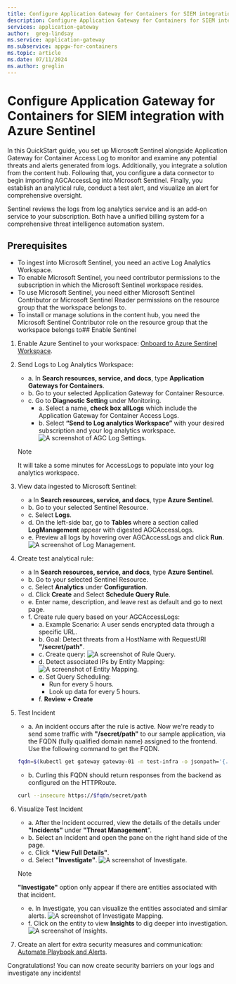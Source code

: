 ```yaml
---
title: Configure Application Gateway for Containers for SIEM integration with Azure Sentinel
description: Configure Application Gateway for Containers for SIEM integration with Azure Sentinel.
services: application-gateway
author:  greg-lindsay
ms.service: application-gateway
ms.subservice: appgw-for-containers
ms.topic: article
ms.date: 07/11/2024
ms.author: greglin
---
```


# Configure Application Gateway for Containers for SIEM integration with Azure Sentinel

In this QuickStart guide, you set up Microsoft Sentinel alongside Application Gateway for Container Access Log to monitor and examine any potential threats and alerts generated from logs. Additionally, you integrate a solution from the content hub. Following that, you configure a data connector to begin importing AGCAccessLog into Microsoft Sentinel. Finally, you establish an analytical rule, conduct a test alert, and visualize an alert for comprehensive oversight.

Sentinel reviews the logs from log analytics service and is an add-on service to your subscription. Both have a unified billing system for a comprehensive threat intelligence automation system.

## Prerequisites

- To ingest into Microsoft Sentinel, you need an active Log Analytics Workspace.
- To enable Microsoft Sentinel, you need contributor permissions to the subscription in which the Microsoft Sentinel workspace resides.
- To use Microsoft Sentinel, you need either Microsoft Sentinel Contributor or Microsoft Sentinel Reader permissions on the resource group that the workspace belongs to.
- To install or manage solutions in the content hub, you need the Microsoft Sentinel Contributor role on the resource group that the workspace belongs to## Enable Sentinel

1. Enable Azure Sentinel to your workspace: [Onboard to Azure Sentinel Workspace](../../sentinel/quickstart-onboard).
2. Send Logs to Log Analytics Workspace:
    - a. In **Search resources, service, and docs**, type **Application Gateways for Containers**.
    - b. Go to your selected Application Gateway for Container Resource.
    - c. Go to **Diagnostic Setting** under Monitoring.
        - a. Select a name, **check box allLogs** which include the Application Gateway for Container Access Logs.
        - b. Select **“Send to Log analytics Workspace”** with your desired subscription and your log analytics workspace.
        ![A screenshot of AGC Log Settings.](./media/siem-integration-with-sentinel/log-analytics-diagnostic-settings.png)
    > [!Note]
    > It will take a some minutes for AccessLogs to populate into your log analytics workspace.
3. View data ingested to Microsoft Sentinel:
    - a In **Search resources, service, and docs**, type **Azure Sentinel**.
    - b. Go to your selected Sentinel Resource.
    - c. Select **Logs**.
    - d. On the left-side bar, go to **Tables** where a section called **LogManagement** appear with digested AGCAccessLogs.
    - e. Preview all logs by hovering over AGCAccessLogs and click **Run**.
    ![A screenshot of Log Management.](./media/siem-integration-with-sentinel/log-management.png)

4. Create test analytical rule:
    - a In **Search resources, service, and docs**, type **Azure Sentinel**.
    - b. Go to your selected Sentinel Resource.
    - c. Select **Analytics** under **Configuration**.
    - d. Click **Create** and Select **Schedule Query Rule**.
    - e. Enter name, description, and leave rest as default and go to next page.
    - f. Create rule query based on your AGCAccessLogs:
        - a. Example Scenario: A user sends encrypted data through a specific URL.
        - b. Goal: Detect threats from a HostName with RequestURI **"/secret/path"**.
        - c. Create query:
        ![A screenshot of Rule Query.](articles/application-gateway/media/siem-integration-with-sentinel/create-analytical-rule.png)
        - d. Detect associated IPs by Entity Mapping:
        ![A screenshot of Entity Mapping.](./media/siem-integration-with-sentinel/entity-mapping.png)
        - e. Set Query Scheduling:
            - Run for every 5 hours.
            - Look up data for every 5 hours.
        - f. **Review + Create**
5. Test Incident
    - a. An incident occurs after the rule is active. Now we're ready to send some traffic with **"/secret/path"** to our sample application, via the FQDN (fully qualified domain name) assigned to the frontend. Use the following command to get the FQDN.

    ```bash
    fqdn=$(kubectl get gateway gateway-01 -n test-infra -o jsonpath='{.status.addresses[0].value}')
    ```

    - b. Curling this FQDN should return responses from the backend as configured on the HTTPRoute.

    ```bash
    curl --insecure https://$fqdn/secret/path
    ```

6. Visualize Test Incident
    - a. After the Incident occurred, view the details of the details under **"Incidents"** under **"Threat Management**".
    - b. Select an Incident and open the pane on the right hand side of the page.
    - c. Click **"View Full Details"**.
    - d. Select **"Investigate"**.
    ![A screenshot of Investigate.](./media/siem-integration-with-sentinel/investigate.png)
    > [!Note]
    > **"Investigate"** option only appear if there are entities associated with that incident.
    - e. In Investigate, you can visualize the entities associated and similar alerts.
    ![A screenshot of Investigate Mapping.](./media/siem-integration-with-sentinel/inves-mapping.png)
    - f. Click on the entity to view **Insights** to dig deeper into investigation.
    ![A screenshot of Insights.](./media/siem-integration-with-sentinel/insights.png)
7. Create an alert for extra security measures and communication: [Automate Playbook and Alerts](../../sentinel/automation/automate-responses-with-playbooks).

Congratulations! You can now create security barriers on your logs and investigate any incidents!
